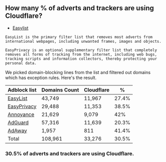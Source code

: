 ## How many % of adverts and trackers are using Cloudflare?


- [Easylist](https://web.archive.org/web/20210516110248/https://easylist.to/)
```
EasyList is the primary filter list that removes most adverts from international webpages, including unwanted frames, images and objects.

EasyPrivacy is an optional supplementary filter list that completely removes all forms of tracking from the internet, including web bugs, tracking scripts and information collectors, thereby protecting your personal data.
```


We picked domain-blocking lines from the list and filtered out domains which has exception rules.
Here's the result.


| Adblock list | Domains Count | Cloudflare | % |
| --- | --- | --- | --- |
| [EasyList](https://easylist.to/easylist/easylist.txt) | 43,749 | 11,967 | 27.4% |
| [EasyPrivacy](https://easylist.to/easylist/easyprivacy.txt) | 29,488 | 11,353 | 38.5% |
| [Annoyance](https://secure.fanboy.co.nz/fanboy-annoyance.txt) | 21,629 | 9,079 | 42% |
| [AdGuard](https://adguardteam.github.io/AdGuardSDNSFilter/Filters/filter.txt) | 57,316 | 11,639 | 20.3% |
| [AdAway](https://raw.githubusercontent.com/AdAway/adaway.github.io/master/hosts.txt) | 1,957 | 811 | 41.4% |
| Total | 108,961 | 33,276 | 30.5% |


### 30.5% of adverts and trackers are using Cloudflare.